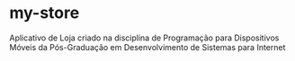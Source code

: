 # my-store
Aplicativo de Loja criado na disciplina de Programação para Dispositivos Móveis da Pós-Graduação em Desenvolvimento de Sistemas para Internet
